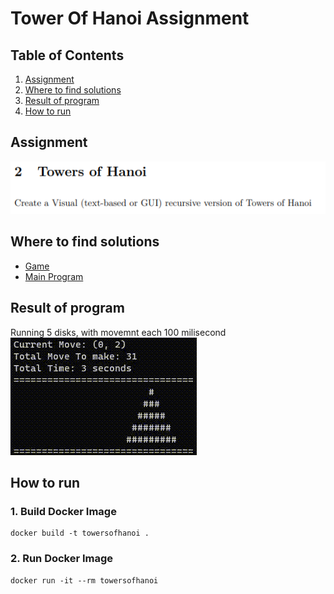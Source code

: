 # Tower Of Hanoi Assignment
## Table of Contents
1. [Assignment](#Assignment)
2. [Where to find solutions](#Where-to-find-solutions)
3. [Result of program](#Results-of-test)
4. [How to run](#How-to-run)

## Assignment
![Assignment](./assets/assignemnt.png)

## Where to find solutions
- [Game](./Game.cs)
- [Main Program](./Program)

## Result of program
Running 5 disks, with movemnt each 100 milisecond
![Result](./assets/result.gif)

## How to run
### 1. Build Docker Image
```
docker build -t towersofhanoi .
```

### 2. Run Docker Image
```
docker run -it --rm towersofhanoi
```